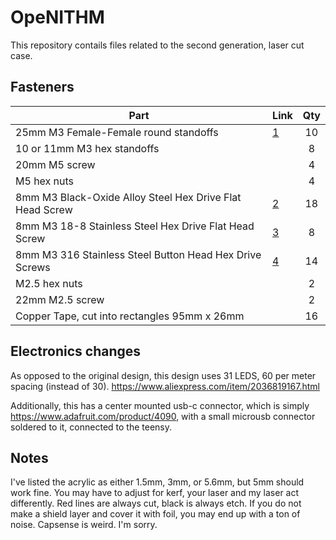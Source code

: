 # OpeNITHM

This repository contails files related to the second generation, laser cut case.

## Fasteners

| Part | Link                                    | Qty |
| --- | --- | :---:|
| 25mm M3 Female-Female round standoffs | [1]                                     | 10  |
| 10 or 11mm M3 hex standoffs      |                                          | 8   |
| 20mm M5 screw      |      | 4 |
| M5 hex nuts    |    | 4 |
| 8mm M3 Black-Oxide Alloy Steel Hex Drive Flat Head Screw | [2] | 18 |
| 8mm M3 18-8 Stainless Steel Hex Drive Flat Head Screw | [3] | 8 |
| 8mm M3 316 Stainless Steel Button Head Hex Drive Screws | [4] | 14 |
| M2.5 hex nuts ||2|
| 22mm M2.5 screw ||2|
| Copper Tape, cut into rectangles 95mm x 26mm     |                          | 16  |


[1]: https://www.amazon.com/HobbyPark-Aluminum-M3x25mm-Standoff-Female-Female/dp/B071K6GJYG/
[2]: https://www.mcmaster.com/91294A128
[3]: https://www.mcmaster.com/92125A128
[4]: https://www.mcmaster.com/94500A222

## Electronics changes

As opposed to the original design, this design uses 31 LEDS, 60 per meter spacing (instead of 30). https://www.aliexpress.com/item/2036819167.html

Additionally, this has a center mounted usb-c connector, which is simply https://www.adafruit.com/product/4090, with a small microusb connector soldered to it, connected to the teensy.

## Notes

I've listed the acrylic as either 1.5mm, 3mm, or 5.6mm, but 5mm should work fine.
You may have to adjust for kerf, your laser and my laser act differently.
Red lines are always cut, black is always etch.
If you do not make a shield layer and cover it with foil, you may end up with a ton of noise. Capsense is weird. I'm sorry.
